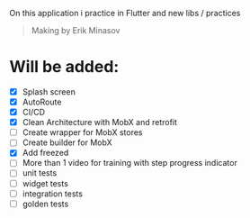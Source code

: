 On this application i practice in Flutter and new libs / practices

> Making by Erik Minasov


# Will be added:
- [x]  Splash screen
- [x] AutoRoute
- [x] CI/CD
- [x] Clean Architecture with MobX and retrofit
- [ ] Create wrapper for MobX stores
- [ ] Create builder for MobX
- [x] Add freezed
- [ ] More than 1 video for training with step progress indicator
- [ ] unit tests
- [ ] widget tests
- [ ] integration tests
- [ ] golden tests
